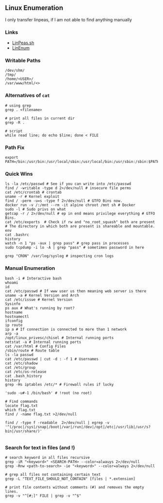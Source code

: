## Linux Enumeration

I only transfer linpeas, if I am not able to find anything manually

### Links
- [LinPeas.sh](https://github.com/carlospolop/PEASS-ng/tree/master/linPEAS)
- [LinEnum](https://github.com/rebootuser/LinEnum)

### Writable Paths

```
/dev/shm/
/tmp/
/home/<USER>/
/var/www/html/<>
```

### Alternatives of `cat`

```
# using grep 
grep . <filename> 

# print all files in current dir 
grep -R . 

# script 
while read line; do echo $line; done < FILE
```
### Path Fix

```
export PATH=/bin:/usr/bin:/usr/local/sbin:/usr/local/bin:/usr/sbin:/sbin:$PATH
```
### Quick Wins

```
ls -la /etc/passwd # See if you can write into /etc/passwd
find / -writable -type d 2>/dev/null # insecure file perms
cat /etc/crontab # crontab
uname -r # Kernel exploit
find / -perm -u=s -type f 2>/dev/null # GTFO Bins now.
docker run -v /:/mnt --rm -it alpine chroot /mnt sh # Docker
sudo -l # Sudo privs on what
getcap -r / 2>/dev/null # ep in end means privilege everything # GTFO Bins.
cat /etc/exports  # Check if rw and "no_root_squash" both are present  # The directory in which both are present is shareable and mountable.
env
cat .bashrc
history
watch -n 1 "ps -aux | grep pass" # grep pass in processes
sudo tcpdump -i lo -A | grep "pass" # sometimes password in here

grep "CRON" /var/log/syslog # inspecting cron logs
```

### Manual Enumeration

```
bash -i # Interactive bash
whoami
id
cat /etc/passwd # If www user us then meaning web server is there
uname -a # Kernel Version and Arch
cat /etc/issue # Kernel Version
Sysinfo
ps aux # What's running by root?
hostname
hostnamectl
ifconfig
ip route
ip a # If connection is connected to more than 1 network
arp -a
/opt/linux_privesc/chisel # Internal running ports
netstat -a # Internal running ports
cat /var/html # Config Files
/sbin/route # Route table
ls -la passwd
cat /etc/passwd | cut -d : -f 1 # Usernames
cat /etc/shadow
cat /etc/group
cat /etc/os-release
cat .bash_history
history
grep -Hs iptables /etc/* # Firewall rules if lucky

'sudo -u#-1 /bin/bash' # !root (no root)

# Find commands
locate flag.txt
which flag.txt
find / -name flag.txt >2/dev/null

find / -type f -readable  2>/dev/null | egrep -v '^(/proc|/sys|/snap|/boot|/var|/run|/dev|/opt|/etc|/usr/lib|/usr/s?bin|/usr/share/)'


```


### Search for text in files (and !)

```
# search keyword in all files recursive
grep -iR "<keyword>" <SEARCH-PATH> --color=alwauys 2>/dev/null
grep -Rnw <path-to-search> -ie "<keyword>" --color=always 2>/dev/null

# grep all files not containing certain text
grep -L "TEXT_FILE_SHOULD_NOT_CONTAIN" [files | *.extension]

# print file contents without comments (#) and removes the empty lines.
grep -v "^[#;]" FILE | grep -v "^$" 
```
